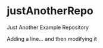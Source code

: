 justAnotherRepo
===============

Just Another Example Repository

Adding a line... and then modifying it
